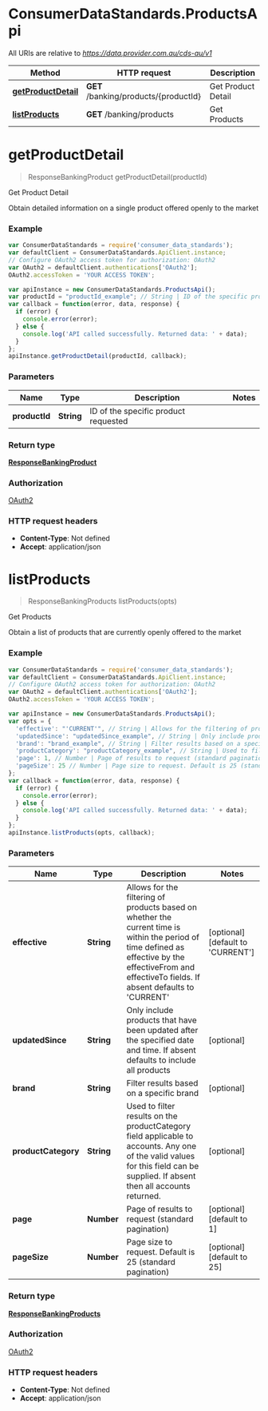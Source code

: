 # ConsumerDataStandards.ProductsApi

All URIs are relative to *https://data.provider.com.au/cds-au/v1*

Method | HTTP request | Description
------------- | ------------- | -------------
[**getProductDetail**](ProductsApi.md#getProductDetail) | **GET** /banking/products/{productId} | Get Product Detail
[**listProducts**](ProductsApi.md#listProducts) | **GET** /banking/products | Get Products


<a name="getProductDetail"></a>
# **getProductDetail**
> ResponseBankingProduct getProductDetail(productId)

Get Product Detail

Obtain detailed information on a single product offered openly to the market

### Example
```javascript
var ConsumerDataStandards = require('consumer_data_standards');
var defaultClient = ConsumerDataStandards.ApiClient.instance;
// Configure OAuth2 access token for authorization: OAuth2
var OAuth2 = defaultClient.authentications['OAuth2'];
OAuth2.accessToken = 'YOUR ACCESS TOKEN';

var apiInstance = new ConsumerDataStandards.ProductsApi();
var productId = "productId_example"; // String | ID of the specific product requested
var callback = function(error, data, response) {
  if (error) {
    console.error(error);
  } else {
    console.log('API called successfully. Returned data: ' + data);
  }
};
apiInstance.getProductDetail(productId, callback);
```

### Parameters

Name | Type | Description  | Notes
------------- | ------------- | ------------- | -------------
 **productId** | **String**| ID of the specific product requested | 

### Return type

[**ResponseBankingProduct**](ResponseBankingProduct.md)

### Authorization

[OAuth2](../README.md#OAuth2)

### HTTP request headers

 - **Content-Type**: Not defined
 - **Accept**: application/json

<a name="listProducts"></a>
# **listProducts**
> ResponseBankingProducts listProducts(opts)

Get Products

Obtain a list of products that are currently openly offered to the market

### Example
```javascript
var ConsumerDataStandards = require('consumer_data_standards');
var defaultClient = ConsumerDataStandards.ApiClient.instance;
// Configure OAuth2 access token for authorization: OAuth2
var OAuth2 = defaultClient.authentications['OAuth2'];
OAuth2.accessToken = 'YOUR ACCESS TOKEN';

var apiInstance = new ConsumerDataStandards.ProductsApi();
var opts = {
  'effective': "'CURRENT'", // String | Allows for the filtering of products based on whether the current time is within the period of time defined as effective by the effectiveFrom and effectiveTo fields.  If absent defaults to 'CURRENT'
  'updatedSince': "updatedSince_example", // String | Only include products that have been updated after the specified date and time. If absent defaults to include all products
  'brand': "brand_example", // String | Filter results based on a specific brand
  'productCategory': "productCategory_example", // String | Used to filter results on the productCategory field applicable to accounts. Any one of the valid values for this field can be supplied. If absent then all accounts returned.
  'page': 1, // Number | Page of results to request (standard pagination)
  'pageSize': 25 // Number | Page size to request. Default is 25 (standard pagination)
};
var callback = function(error, data, response) {
  if (error) {
    console.error(error);
  } else {
    console.log('API called successfully. Returned data: ' + data);
  }
};
apiInstance.listProducts(opts, callback);
```

### Parameters

Name | Type | Description  | Notes
------------- | ------------- | ------------- | -------------
 **effective** | **String**| Allows for the filtering of products based on whether the current time is within the period of time defined as effective by the effectiveFrom and effectiveTo fields.  If absent defaults to &#39;CURRENT&#39; | [optional] [default to &#39;CURRENT&#39;]
 **updatedSince** | **String**| Only include products that have been updated after the specified date and time. If absent defaults to include all products | [optional] 
 **brand** | **String**| Filter results based on a specific brand | [optional] 
 **productCategory** | **String**| Used to filter results on the productCategory field applicable to accounts. Any one of the valid values for this field can be supplied. If absent then all accounts returned. | [optional] 
 **page** | **Number**| Page of results to request (standard pagination) | [optional] [default to 1]
 **pageSize** | **Number**| Page size to request. Default is 25 (standard pagination) | [optional] [default to 25]

### Return type

[**ResponseBankingProducts**](ResponseBankingProducts.md)

### Authorization

[OAuth2](../README.md#OAuth2)

### HTTP request headers

 - **Content-Type**: Not defined
 - **Accept**: application/json

